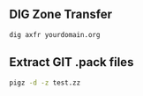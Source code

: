 DIG Zone Transfer
---------------------------------------------------------
```bash
dig axfr yourdomain.org
```
Extract GIT .pack files
---------------------------------------------------------
```bash
pigz -d -z test.zz
```
